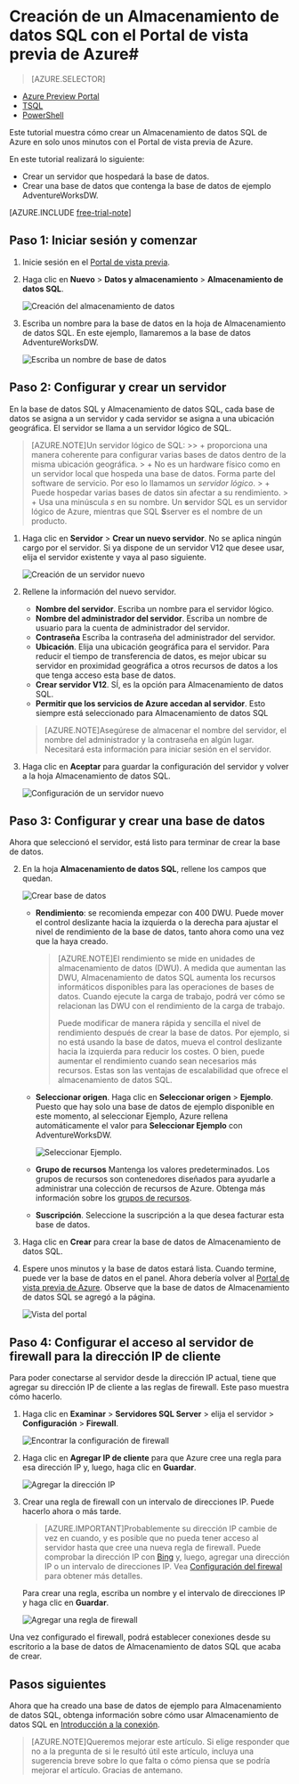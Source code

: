 <properties
	pageTitle="Creación de una base de datos de almacenamiento de datos SQL en el portal de vista previa de Azure | Microsoft Azure"
	description="Aprenda a crear un almacenamiento de datos SQL de Azure en el portal de vista previa de Azure"
	services="sql-data-warehouse"
	documentationCenter="NA"
	authors="barbkess"
	manager="jhubbard"
	editor=""
	tags="azure-sql-data-warehouse"/>
<tags
   ms.service="sql-data-warehouse"
   ms.devlang="NA"
   ms.topic="get-started-article"
   ms.tgt_pltfrm="NA"
   ms.workload="data-services"
   ms.date="10/01/2015"
   ms.author="lodipalm;barbkess"/>

# Creación de un Almacenamiento de datos SQL con el Portal de vista previa de Azure#

> [AZURE.SELECTOR]
- [Azure Preview Portal](sql-data-warehouse-get-started-provision.md)
- [TSQL](sql-data-warehouse-get-started-create-TSQL.md)
- [PowerShell](sql-data-warehouse-get-started-create-powershell.md)

Este tutorial muestra cómo crear un Almacenamiento de datos SQL de Azure en solo unos minutos con el Portal de vista previa de Azure.

En este tutorial realizará lo siguiente:

- Crear un servidor que hospedará la base de datos.
- Crear una base de datos que contenga la base de datos de ejemplo AdventureWorksDW.

[AZURE.INCLUDE [free-trial-note](../../includes/free-trial-note.md)]

## Paso 1: Iniciar sesión y comenzar

1. Inicie sesión en el [Portal de vista previa](https://portal.azure.com).

2. Haga clic en **Nuevo** > **Datos y almacenamiento** > **Almacenamiento de datos SQL**.

	![Creación del almacenamiento de datos](./media/sql-data-warehouse-get-started-provision/new-data-warehouse.png)

1. Escriba un nombre para la base de datos en la hoja de Almacenamiento de datos SQL. En este ejemplo, llamaremos a la base de datos AdventureWorksDW.

    ![Escriba un nombre de base de datos](./media/sql-data-warehouse-get-started-provision/database-name.png)


## Paso 2: Configurar y crear un servidor
En la base de datos SQL y Almacenamiento de datos SQL, cada base de datos se asigna a un servidor y cada servidor se asigna a una ubicación geográfica. El servidor se llama a un servidor lógico de SQL.

> [AZURE.NOTE]<a name="note"></a>Un servidor lógico de SQL: >> + proporciona una manera coherente para configurar varias bases de datos dentro de la misma ubicación geográfica. > + No es un hardware físico como en un servidor local que hospeda una base de datos. Forma parte del software de servicio. Por eso lo llamamos un *servidor lógico*. > + Puede hospedar varias bases de datos sin afectar a su rendimiento. > + Usa una minúscula *s* en su nombre. Un **s**ervidor SQL es un servidor lógico de Azure, mientras que SQL **S**server es el nombre de un producto.

1. Haga clic en **Servidor** > **Crear un nuevo servidor**. No se aplica ningún cargo por el servidor. Si ya dispone de un servidor V12 que desee usar, elija el servidor existente y vaya al paso siguiente. 

    ![Creación de un servidor nuevo](./media/sql-data-warehouse-get-started-provision/create-server.png)

3. Rellene la información del nuevo servidor.
    
	- **Nombre del servidor**. Escriba un nombre para el servidor lógico.
	- **Nombre del administrador del servidor**. Escriba un nombre de usuario para la cuenta de administrador del servidor.
	- **Contraseña** Escriba la contraseña del administrador del servidor. 
	- **Ubicación**. Elija una ubicación geográfica para el servidor. Para reducir el tiempo de transferencia de datos, es mejor ubicar su servidor en proximidad geográfica a otros recursos de datos a los que tenga acceso esta base de datos.
	- **Crear servidor V12**. SÍ, es la opción para Almacenamiento de datos SQL. 
	- **Permitir que los servicios de Azure accedan al servidor**. Esto siempre está seleccionado para Almacenamiento de datos SQL

    >[AZURE.NOTE]Asegúrese de almacenar el nombre del servidor, el nombre del administrador y la contraseña en algún lugar. Necesitará esta información para iniciar sesión en el servidor.

1. Haga clic en **Aceptar** para guardar la configuración del servidor y volver a la hoja Almacenamiento de datos SQL.

    ![Configuración de un servidor nuevo](./media/sql-data-warehouse-get-started-provision/configure-server.png)

## Paso 3: Configurar y crear una base de datos
Ahora que seleccionó el servidor, está listo para terminar de crear la base de datos.
 
2. En la hoja **Almacenamiento de datos SQL**, rellene los campos que quedan. 

    ![Crear base de datos](./media/sql-data-warehouse-get-started-provision/create-database.png)
    
    - **Rendimiento**: se recomienda empezar con 400 DWU. Puede mover el control deslizante hacia la izquierda o la derecha para ajustar el nivel de rendimiento de la base de datos, tanto ahora como una vez que la haya creado. 

        > [AZURE.NOTE]El rendimiento se mide en unidades de almacenamiento de datos (DWU). A medida que aumentan las DWU, Almacenamiento de datos SQL aumenta los recursos informáticos disponibles para las operaciones de bases de datos. Cuando ejecute la carga de trabajo, podrá ver cómo se relacionan las DWU con el rendimiento de la carga de trabajo.
        > 
        > Puede modificar de manera rápida y sencilla el nivel de rendimiento después de crear la base de datos. Por ejemplo, si no está usando la base de datos, mueva el control deslizante hacia la izquierda para reducir los costes. O bien, puede aumentar el rendimiento cuando sean necesarios más recursos. Estas son las ventajas de escalabilidad que ofrece el almacenamiento de datos SQL.

    - **Seleccionar origen**. Haga clic en **Seleccionar origen** > **Ejemplo**. Puesto que hay solo una base de datos de ejemplo disponible en este momento, al seleccionar Ejemplo, Azure rellena automáticamente el valor para **Seleccionar Ejemplo** con AdventureWorksDW.
  
        ![Seleccionar Ejemplo.](./media/sql-data-warehouse-get-started-provision/select-source.png)

    - **Grupo de recursos** Mantenga los valores predeterminados. Los grupos de recursos son contenedores diseñados para ayudarle a administrar una colección de recursos de Azure. Obtenga más información sobre los [grupos de recursos](../azure-portal/resource-group-portal.md).
    
    - **Suscripción**. Seleccione la suscripción a la que desea facturar esta base de datos.

1. Haga clic en **Crear** para crear la base de datos de Almacenamiento de datos SQL.

1. Espere unos minutos y la base de datos estará lista. Cuando termine, puede ver la base de datos en el panel. Ahora debería volver al [Portal de vista previa de Azure](https://portal.azure.com). Observe que la base de datos de Almacenamiento de datos SQL se agregó a la página.

    ![Vista del portal](./media/sql-data-warehouse-get-started-provision/database-portal-view.png)


## Paso 4: Configurar el acceso al servidor de firewall para la dirección IP de cliente
Para poder conectarse al servidor desde la dirección IP actual, tiene que agregar su dirección IP de cliente a las reglas de firewall. Este paso muestra cómo hacerlo.

1. Haga clic en **Examinar** > **Servidores SQL Server** > elija el servidor > **Configuración** > **Firewall**.

    ![Encontrar la configuración de firewall](./media/sql-data-warehouse-get-started-provision/find-firewall-settings.png)

4. Haga clic en **Agregar IP de cliente** para que Azure cree una regla para esa dirección IP y, luego, haga clic en **Guardar**.

	![Agregar la dirección IP](./media/sql-data-warehouse-get-started-provision/add-client-ip.png)

1. Crear una regla de firewall con un intervalo de direcciones IP. Puede hacerlo ahora o más tarde.

	>[AZURE.IMPORTANT]Probablemente su dirección IP cambie de vez en cuando, y es posible que no pueda tener acceso al servidor hasta que cree una nueva regla de firewall. Puede comprobar la dirección IP con [Bing](http://www.bing.com/search?q=my%20ip%20address) y, luego, agregar una dirección IP o un intervalo de direcciones IP. Vea [Configuración del firewal](../sql-database/sql-database-configure-firewall-settings.md) para obtener más detalles.

    Para crear una regla, escriba un nombre y el intervalo de direcciones IP y haga clic en **Guardar**.

    ![Agregar una regla de firewall](./media/sql-data-warehouse-get-started-provision/add-rule.png)

Una vez configurado el firewall, podrá establecer conexiones desde su escritorio a la base de datos de Almacenamiento de datos SQL que acaba de crear.


## Pasos siguientes

Ahora que ha creado una base de datos de ejemplo para Almacenamiento de datos SQL, obtenga información sobre cómo usar Almacenamiento de datos SQL en [Introducción a la conexión](./sql-data-warehouse-get-started-connect-query.md).

>[AZURE.NOTE]Queremos mejorar este artículo. Si elige responder que no a la pregunta de si le resultó útil este artículo, incluya una sugerencia breve sobre lo que falta o cómo piensa que se podría mejorar el artículo. Gracias de antemano.

<!---HONumber=Oct15_HO2-->